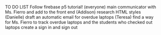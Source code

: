 TO DO LIST
Follow firebase p5 tutorial! (everyone)
main communicator with Ms. Fierro and add to the front end (Addison)
research HTML styles (Danielle)
draft an automatic email for overdue laptops (Teresa)
find a way for Ms. Fierro to track overdue laptops and the students who checked out laptops
create a sign in and sign out 
